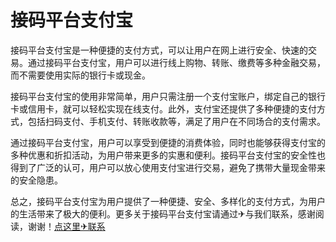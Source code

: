 # 接码平台支付宝

接码平台支付宝是一种便捷的支付方式，可以让用户在网上进行安全、快速的交易。通过接码平台支付宝，用户可以进行线上购物、转账、缴费等多种金融交易，而不需要使用实际的银行卡或现金。

接码平台支付宝的使用非常简单，用户只需注册一个支付宝账户，绑定自己的银行卡或信用卡，就可以轻松实现在线支付。此外，支付宝还提供了多种便捷的支付方式，包括扫码支付、手机支付、转账收款等，满足了用户在不同场合的支付需求。

通过接码平台支付宝，用户可以享受到便捷的消费体验，同时也能够获得支付宝的多种优惠和折扣活动，为用户带来更多的实惠和便利。接码平台支付宝的安全性也得到了广泛的认可，用户可以放心使用支付宝进行交易，避免了携带大量现金带来的安全隐患。

总之，接码平台支付宝为用户提供了一种便捷、安全、多样化的支付方式，为用户的生活带来了极大的便利。更多关于接码平台支付宝请通过✈与我们联系，感谢阅读，谢谢！[点这里✈联系](https://acc.k02.cc)
